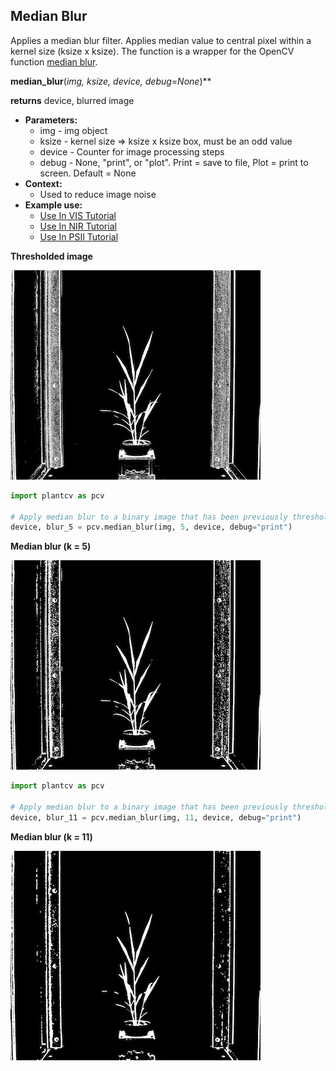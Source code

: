 ## Median Blur

Applies a median blur filter. Applies median value to central pixel within a kernel size (ksize x ksize). 
The function is a wrapper for the OpenCV function [median blur](http://docs.opencv.org/doc/tutorials/imgproc/gausian_median_blur_bilateral_filter/gausian_median_blur_bilateral_filter.html_).  

**median_blur**(*img, ksize, device, debug=None*)**

**returns** device, blurred image

- **Parameters:**
    - img - img object
    - ksize - kernel size => ksize x ksize box, must be an odd value
    - device - Counter for image processing steps
    - debug - None, "print", or "plot". Print = save to file, Plot = print to screen. Default = None
- **Context:**
    - Used to reduce image noise
- **Example use:**
    - [Use In VIS Tutorial](vis_tutorial.md)
    - [Use In NIR Tutorial](nir_tutorial.md)
    - [Use In PSII Tutorial](psII_tutorial.md) 

**Thresholded image**

![Screenshot](img/documentation_images/median_blur/thresholded_image.jpg)

```python
import plantcv as pcv

# Apply median blur to a binary image that has been previously thresholded.
device, blur_5 = pcv.median_blur(img, 5, device, debug="print")
```

**Median blur (k = 5)**

![Screenshot](img/documentation_images/median_blur/median_blur5.jpg)

```python
import plantcv as pcv

# Apply median blur to a binary image that has been previously thresholded.
device, blur_11 = pcv.median_blur(img, 11, device, debug="print")
```

**Median blur (k = 11)**

![Screenshot](img/documentation_images/median_blur/median_blur11.jpg)
